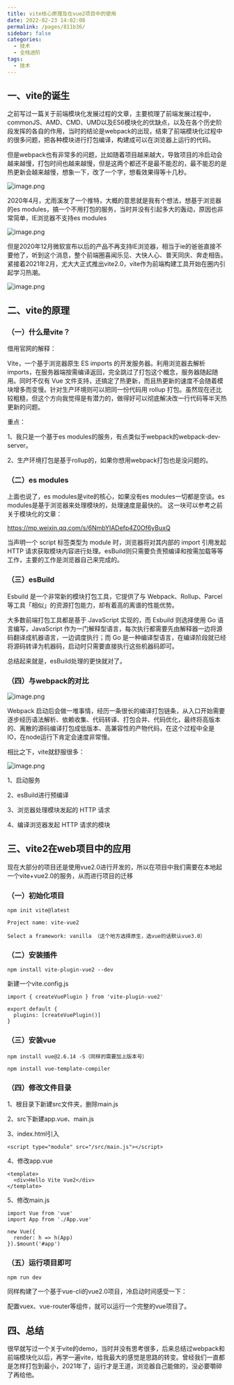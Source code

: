 ```yaml
---
title: vite核心原理及在vue2项目中的使用
date: 2022-02-23 14:02:08
permalink: /pages/811b36/
sidebar: false
categories:
  - 技术
  - 全栈进阶
tags:
  - 技术
---
```

## 一、vite的诞生
之前写过一篇关于前端模块化发展过程的文章，主要梳理了前端发展过程中，commonJS、AMD、CMD、UMD以及ES6模块化的优缺点，以及在各个历史阶段发挥的各自的作用，当时的结论是webpack的出现，结束了前端模块化过程中的很多问题，把各种模块进行打包编译，构建成可以在浏览器上运行的代码。


但是webpack也有非常多的问题，比如随着项目越来越大，导致项目的冷启动会越来越慢，打包时间也越来越慢，但是这两个都还不是最不能忍的，最不能忍的是热更新会越来越慢，想象一下，改了一个字，想看效果得等十几秒。


![image.png](https://p3-juejin.byteimg.com/tos-cn-i-k3u1fbpfcp/fdc4ca39e45a4b589861461ba271d6ab~tplv-k3u1fbpfcp-watermark.image?)

2020年4月，尤雨溪发了一个推特，大概的意思就是我有个想法，想基于浏览器的es modules，搞一个不用打包的服务，当时并没有引起多大的轰动，原因也非常简单，IE浏览器不支持es modules


![image.png](https://p9-juejin.byteimg.com/tos-cn-i-k3u1fbpfcp/bd792946fbc74637a00579e3acba92a4~tplv-k3u1fbpfcp-watermark.image?)

但是2020年12月微软宣布以后的产品不再支持IE浏览器，相当于ie的爸爸直接不要他了，听到这个消息，整个前端圈喜闻乐见、大快人心、普天同庆、奔走相告。紧接着2021年2月，尤大大正式推出vite2.0，vite作为前端构建工具开始在圈内引起学习热潮。

![image.png](https://p1-juejin.byteimg.com/tos-cn-i-k3u1fbpfcp/1164508af58747159e683b00edda9683~tplv-k3u1fbpfcp-watermark.image?)

## 二、vite的原理

### （一）什么是vite？

借用官网的解释：

Vite，一个基于浏览器原生 ES imports 的开发服务器。利用浏览器去解析 imports，在服务器端按需编译返回，完全跳过了打包这个概念，服务器随起随用。同时不仅有 Vue 文件支持，还搞定了热更新，而且热更新的速度不会随着模块增多而变慢。针对生产环境则可以把同一份代码用 rollup 打包。虽然现在还比较粗糙，但这个方向我觉得是有潜力的，做得好可以彻底解决改一行代码等半天热更新的问题。

重点：

1、我只是一个基于es modules的服务，有点类似于webpack的webpack-dev-server。

2、生产环境打包是基于rollup的，如果你想用webpack打包也是没问题的。

### （二）es modules

上面也说了，es modules是vite的核心，如果没有es modules一切都是空谈。es modules是基于浏览器来处理模块的，处理速度是最快的。
这一块可以参考之前关于模块化的文章：

https://mp.weixin.qq.com/s/6NmbYIADefp4Z0Of6yBuxQ

当声明一个 script 标签类型为 module 时，浏览器将对其内部的 import 引用发起 HTTP 请求获取模块内容进行处理。esBuild则只需要负责预编译和按需加载等等工作，主要的工作是浏览器自己来完成的。

### （三）esBuild

Esbuild 是一个非常新的模块打包工具，它提供了与 Webpack、Rollup、Parcel 等工具「相似」的资源打包能力，却有着高的离谱的性能优势。

大多数前端打包工具都是基于 JavaScript 实现的，而 Esbuild 则选择使用 Go 语言编写，JavaScript 作为一门解释型语言，每次执行都需要先由解释器一边将源码翻译成机器语言，一边调度执行；而 Go 是一种编译型语言，在编译阶段就已经将源码转译为机器码，启动时只需要直接执行这些机器码即可。

总结起来就是，esBuild处理的更快就对了。

### （四）与webpack的对比


![image.png](https://p9-juejin.byteimg.com/tos-cn-i-k3u1fbpfcp/6158e58854884f859daf85a7fba28cac~tplv-k3u1fbpfcp-watermark.image?)

Webpack 启动后会做一堆事情，经历一条很长的编译打包链条，从入口开始需要逐步经历语法解析、依赖收集、代码转译、打包合并、代码优化，最终将高版本的、离散的源码编译打包成低版本、高兼容性的产物代码，在这个过程中全是IO，在node运行下肯定会速度非常慢。

相比之下，vite就舒服很多：


![image.png](https://p6-juejin.byteimg.com/tos-cn-i-k3u1fbpfcp/9cdf82a1a7fa4994aa7f0b19973da72f~tplv-k3u1fbpfcp-watermark.image?)

1、启动服务

2、esBuild进行预编译

3、浏览器处理模块发起的 HTTP 请求

4、编译浏览器发起 HTTP 请求的模块

## 三、vite2在web项目中的应用

现在大部分的项目还是使用vue2.0进行开发的，所以在项目中我们需要在本地起一个vite+vue2.0的服务，从而进行项目的迁移

### （一）初始化项目

    npm init vite@latest
    
    Project name: vite-vue2
    
    Select a framework: vanilla （这个地方选择原生，选vue的话默认vue3.0） 

### （二）安装插件

    npm install vite-plugin-vue2 --dev

新建一个vite.config.js

    import { createVuePlugin } from 'vite-plugin-vue2'

    export default {
      plugins: [createVuePlugin()]
    }

### （三）安装vue

    npm install vue@2.6.14 -S（同样的需要加上版本号）
    
    npm install vue-template-compiler

### （四）修改文件目录

1、根目录下新建src文件夹，删除main.js

2、src下新建app.vue、main.js

3、index.html引入

    <script type="module" src="/src/main.js"></script>

4、修改app.vue

    <template>
      <div>Hello Vite Vue2</div>
    </template>

5、修改main.js

    import Vue from 'vue'
    import App from './App.vue'
    
    new Vue({
      render: h => h(App)
    }).$mount('#app')

### （五）运行项目即可

    npm run dev

同样构建了一个基于vue-cli的vue2.0项目，冷启动时间感受一下：


配置vuex、vue-router等组件，就可以运行一个完整的vue项目了。


## 四、总结

很早就写过一个关于vite的demo，当时并没有思考很多，后来总结过webpack和前端模块化以后，再学一遍vite，给我最大的感觉是思路的转变。曾经我们一直都是怎样打包到最小，2021年了，运行才是王道，浏览器自己能做的，没必要嚼碎了再给他。
